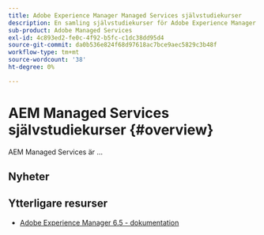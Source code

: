 ```yaml
---
title: Adobe Experience Manager Managed Services självstudiekurser
description: En samling självstudiekurser för Adobe Experience Manager (AEM) Managed Services
sub-product: Adobe Managed Services
exl-id: 4c893ed2-fe0c-4f92-b5fc-c1dc38dd95d4
source-git-commit: da0b536e824f68d97618ac7bce9aec5829c3b48f
workflow-type: tm+mt
source-wordcount: '38'
ht-degree: 0%

---
```


# AEM Managed Services självstudiekurser {#overview}

AEM Managed Services är ...

<div id="whats-new-section">

## Nyheter

</div>

<div id="recs-overview-body-1"></div>
<div id="recs-overview-body-2"></div>
<div id="recs-overview-body-3"></div>
<div id="recs-overview-body-4"></div>
<div id="recs-overview-body-5"></div>
<div id="recs-overview-body-6"></div>

<div id="staff-picks-section">


## Ytterligare resurser

* [Adobe Experience Manager 6.5 - dokumentation](https://experienceleague.adobe.com/docs/experience-manager-65.html)
